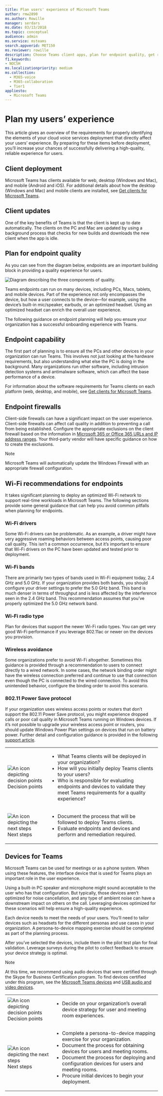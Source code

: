 ```yaml
---
title: Plan users' experience of Microsoft Teams
author: rmw2890
ms.author: Rowille
manager: serdars
ms.date: 03/13/2018
ms.topic: conceptual
audience: admin
ms.service: msteams
search.appverid: MET150
ms.reviewer: rowille
description: Choose Teams client apps, plan for endpoint quality, get recommendations for deploying Wi-Fi endpoints and choosing audio devices.
f1.keywords:
- NOCSH
ms.localizationpriority: medium
ms.collection: 
  - M365-voice
  - M365-collaboration
  - Tier1
appliesto: 
  - Microsoft Teams
---
```


# Plan my users’ experience

This article gives an overview of the requirements for properly identifying the elements of your cloud voice services deployment that directly affect your users’ experience. By preparing for these items before deployment, you’ll increase your chances of successfully delivering a high-quality, reliable experience for users. 

## Client deployment

Microsoft Teams has clients available for web, desktop (Windows and Mac), and
mobile (Android and iOS). For additional details about how the
desktop (Windows and Mac) and mobile clients are installed, see [Get
clients for Microsoft
Teams](./get-clients.md).

## Client updates

One of the key benefits of Teams is that the client is kept up to date
automatically. The clients on the PC and Mac are updated by using a background
process that checks for new builds and downloads the new client when the app is
idle.

<!--ENDOFSECTION-->

## Plan for endpoint quality

As you can see from the diagram below, endpoints are an important building block
in providing a quality experience for users.

![Diagram describing the three components of quality.](media/plan-my-users-experience-image1.png "Diagram describing the three components of quality, and how service management overlaps all three components. With a focus on endpoints.")

Teams endpoints can run on many devices, including PCs, Macs, tablets,
and mobile devices. Part of the experience not only encompasses the device, but
how a user connects to the device—for example, using the device’s built-in
mic/speaker, earbuds, or an optimized headset. Using an optimized headset can
enrich the overall user experience.

The following guidance on endpoint planning will help you ensure your
organization has a successful onboarding experience with Teams.

## Endpoint capability

The first part of planning is to ensure all the PCs and other devices in your
organization can run Teams. This involves not just looking at the
hardware requirements, but also understanding what else the PC is doing in the
background. Many organizations run other software, including intrusion detection
systems and antimalware software, which can affect the base performance of a
device.

For information about the software requirements for Teams clients on each
platform (web, desktop, and mobile), see [Get clients for Microsoft
Teams](./get-clients.md).

## Endpoint firewalls

Client-side firewalls can have a significant impact on the user experience.
Client-side firewalls can affect call quality in addition to preventing a call
from being established. Configure the appropriate exclusions on the client
firewall based on the information in [Microsoft 365 or Office 365 URLs and IP address
ranges](/microsoft-365/enterprise/urls-and-ip-address-ranges). Your third-party vendor will have specific
guidance on how to create the exclusions.

>[!NOTE]
> Microsoft Teams will automatically update the Windows Firewall with an
appropriate firewall configuration.

## Wi-Fi recommendations for endpoints

It takes significant planning to deploy an optimized Wi-Fi network to support
real-time workloads in Microsoft Teams. The following sections provide some
general guidance that can help you avoid common pitfalls when planning for
endpoints.

### Wi-Fi drivers

Some Wi-Fi drivers can be problematic. As an example, a driver might have very
aggressive roaming behaviors between access points, causing poor call quality.
This isn’t a common occurrence, but it’s important to ensure that Wi-Fi drivers
on the PC have been updated and tested prior to deployment.

### Wi-Fi bands

There are primarily two types of bands used in Wi-Fi equipment today, 2.4 GHz
and 5.0 GHz. If your organization provides both bands, you should configure your
driver settings to prefer the 5.0 GHz band. This band is much denser in terms of
throughput and is less affected by the interference seen in the 2.4 GHz band.
This recommendation assumes that you’ve properly optimized the 5.0 GHz network
band.

### Wi-Fi radio type

Plan for devices that support the newer Wi-Fi radio types. You can get very good
Wi-Fi performance if you leverage 802.11ac or newer on the devices you
provision.

### Wireless avoidance

Some organizations prefer to avoid Wi-Fi altogether. Sometimes this guidance is
provided through a recommendation to users to connect directly to a wired
network. In some cases, the network binding order might have the wireless
connection preferred and continue to use that connection even though the PC is
connected to the wired connection. To avoid this unintended behavior, configure
the binding order to avoid this scenario.

### 802.11 Power Save protocol

If your organization uses wireless access points or routers that don’t support
the 802.11 Power Save protocol, you might experience dropped calls or poor call
quality in Microsoft Teams running on Windows devices. If it’s not possible to
upgrade your wireless access point or routers, you should update Windows Power
Plan settings on devices that run on battery power. Further detail and
configuration guidance is provided in the following [support
article](https://support.microsoft.com/help/928152/you-may-experience-connectivity-issues-or-performance-issues-when-you).

<table>
<tr><td><img src="media/audio_conferencing_image7.png" alt="An icon depicting decision points"/> <br/>Decision points</td><td><ul><li>What Teams clients will be deployed in your organization?</li><li>How will you initially deploy Teams clients to your users?</li><li>Who is responsible for evaluating endpoints and devices to validate they meet Teams requirements for a quality experience?</li></ul></td></tr>
<tr><td><img src="media/audio_conferencing_image9.png" alt="An icon depicting the next steps"/><br/>Next steps</td><td><ul><li>Document the process that will be followed to deploy Teams clients.</li><li>Evaluate endpoints and devices and perform and remediation required.</li></ul></td></tr>
</table>

<!--ENDOFSECTION-->

## Devices for Teams

Microsoft Teams can be used for meetings or as a phone system. When using these
features, the interface device that is used for Teams plays an important role in
the user experience.

Using a built-in PC speaker and microphone might sound acceptable to the user
who has that configuration. But typically, those devices aren’t optimized for
noise cancellation, and any type of ambient noise can have a downstream impact
on others on the call. Leveraging devices optimized for these scenarios will
help ensure a high-quality experience.

Each device needs to meet the needs of your users. You’ll need to tailor devices
such as headsets for the different personas and use cases in your organization.
A persona-to-device mapping exercise should be completed as part of the planning
process.

After you’ve selected the devices, include them in the pilot test plan for final
validation. Leverage surveys during the pilot to collect feedback to ensure your
device strategy is optimal.

> [!NOTE]
> At this time, we recommend using audio devices that were certified
through the Skype for Business Certification program. To find devices certified
under this program, see the [Microsoft Teams devices](https://products.office.com/microsoft-teams/across-devices/devices) and [USB audio and video devices](/SkypeForBusiness/certification/devices-usb-devices).



<table>
<tr><td><img src="media/audio_conferencing_image7.png" alt="An icon depicting decision points"/> <br/>Decision points</td><td><ul><li>Decide on your organization’s overall device strategy for user and meeting room experiences.</li></ul></td></tr>
<tr><td><img src="media/audio_conferencing_image9.png" alt="An icon depicting the next steps"/><br/>Next steps</td><td><ul><li>Complete a persona-to-device mapping exercise for your organization.</li><li>Document the process for obtaining devices for users and meeting rooms.</li><li>Document the process for deploying and configuration devices for users and meeting rooms.</li><li>Procure initial devices to begin your deployment.</li></ul></td></tr>
</table>

<!--ENDOFSECTION-->